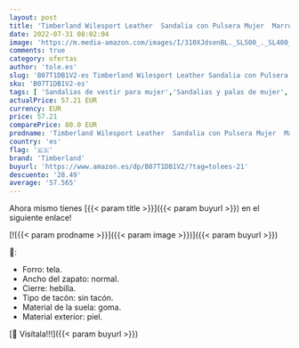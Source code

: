 ```yaml
---
layout: post
title: 'Timberland Wilesport Leather  Sandalia con Pulsera Mujer  Marrón  Rust Nubuck   38.5 EU'
date: 2022-07-31 08:02:04
image: 'https://m.media-amazon.com/images/I/310XJdsenBL._SL500_._SL400_.jpg'
comments: true
category: ofertas
author: 'tole.es'
slug: 'B07T1DB1V2-es Timberland Wilesport Leather Sandalia con Pulsera Mujer...'
sku: 'B07T1DB1V2-es'
tags: [ 'Sandalias de vestir para mujer','Sandalias y palas de mujer','Zapatos','Zapatos para mujer','Zapatos y complementos','sandalia','timberland','🇪🇸', ]
actualPrice: 57.21 EUR
currency: EUR
price: 57.21
comparePrice: 80.0 EUR
prodname: 'Timberland Wilesport Leather  Sandalia con Pulsera Mujer  Marrón  Rust Nubuck   38.5 EU'
country: 'es'
flag: '🇪🇸'
brand: 'Timberland'
buyurl: 'https://www.amazon.es/dp/B07T1DB1V2/?tag=tolees-21'
descuento: '28.49'
average: '57.565'
---
```


Ahora mismo tienes [{{< param title >}}]({{< param buyurl >}}) en el siguiente enlace!

[![{{< param prodname >}}]({{< param image >}})]({{< param buyurl >}})

🔎:

- Forro: tela.
- Ancho del zapato: normal.
- Cierre: hebilla.
- Tipo de tacón: sin tacón.
- Material de la suela: goma.
- Material exterior: piel.

[🛒 Visítala!!!]({{< param buyurl >}})
